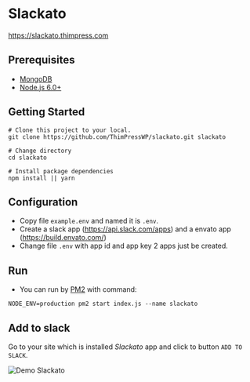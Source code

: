 # Slackato

https://slackato.thimpress.com

## Prerequisites

- [MongoDB](https://www.mongodb.org/downloads)
- [Node.js 6.0+](http://nodejs.org)

## Getting Started

```
# Clone this project to your local.
git clone https://github.com/ThimPressWP/slackato.git slackato

# Change directory
cd slackato

# Install package dependencies
npm install || yarn
```

## Configuration

- Copy file `example.env` and named it is `.env`.
- Create a slack app (https://api.slack.com/apps) and a envato app (https://build.envato.com/)
- Change file `.env` with app id and app key 2 apps just be created.

## Run

- You can run by [PM2](http://pm2.keymetrics.io/) with command:

```
NODE_ENV=production pm2 start index.js --name slackato
```

## Add to slack

Go to your site which is installed *Slackato* app and click to button `ADD TO SLACK`.

![Demo Slackato]('/slackato.png')
